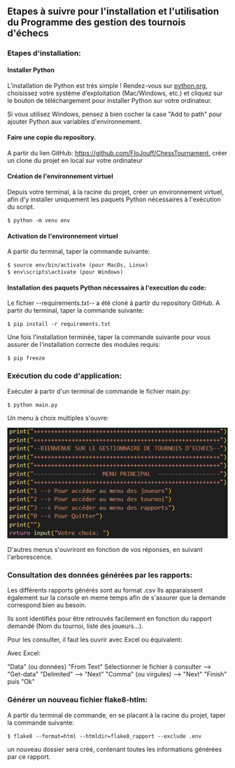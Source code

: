 ## Etapes à suivre pour l'installation et l'utilisation du Programme des gestion des tournois d'échecs

### Etapes d'installation:

#### Installer Python

L’installation de Python est très simple ! Rendez-vous sur [python.org](https://www.python.org/downloads/), choisissez votre système d’exploitation (Mac/Windows, etc.) et cliquez sur le bouton de téléchargement pour installer Python sur votre ordinateur.

Si vous utilisez Windows, pensez à bien cocher la case "Add to path" pour ajouter Python aux variables d'environnement.

#### Faire une copie du repository.

A partir du lien GitHub: https://github.com/FloJouff/ChessTournament, créer un clone du projet en local sur votre ordinateur

#### Création de l'environnement virtuel

Depuis votre terminal, à la racine du projet, créer un environnement virtuel, afin d'y installer uniquement les paquets Python nécessaires à l'exécution du script.

    $ python -m venv env

#### Activation de l'environnement virtuel

A partir du terminal, taper la commande suivante:

    $ source env/bin/activate (pour MacOs, Linux)
    $ env\scripts\activate (pour Windows)

#### Installation des paquets Python nécessaires à l'execution du code:

Le fichier --requirements.txt-- a été cloné à partir du repository GitHub.
A partir du terminal, taper la commande suivante:

    $ pip install -r requirements.txt

Une fois l'installation terminée, taper la commande suivante pour vous assurer de l'installation correcte des modules requis:

    $ pip freeze

### Exécution du code d'application:

Exécuter à partir d'un terminal de commande le fichier main.py:

    $ python main.py

Un menu à choix multiples s'ouvre:

![alt text](image.png)

D'autres menus s'ouvriront en fonction de vos réponses, en suivant l'arborescence.

### Consultation des données générées par les rapports:

Les différents rapports générés sont au format .csv
Ils apparaissent également sur la console en meme temps afin de s'assurer que la demande correspond bien au besoin.

Ils sont identifiés pour être retrouvés facilement en fonction du rapport demandé (Nom du tournoi, liste des joueurs...).

Pour les consulter, il faut les ouvrir avec Excel ou équivalent:

Avec Excel:

"Data" (ou données)
"From Text"
Sélectionner le fichier à consulter --> "Get-data"
"Delimited" --> "Next"
"Comma" (ou virgules) --> "Next"
"Finish" puis "Ok"

### Générer un nouveau fichier flake8-htlm:

A partir du terminal de commande, en se placant à la racine du projet, taper la commande suivante:

    $ flake8 --format=html --htmldir=flake8_rapport --exclude .env

un nouveau dossier sera créé, contenant toutes les informations générées par ce rapport.
